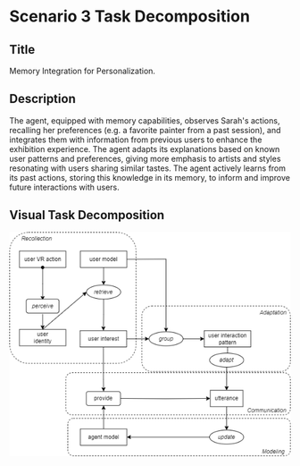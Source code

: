 # Scenario 3 Task Decomposition

## Title 
Memory Integration for Personalization.

## Description 
The agent, equipped with memory capabilities, observes Sarah's actions, recalling her preferences (e.g. a favorite painter from a past session), and integrates them with information from previous users to enhance the exhibition experience. The agent adapts its explanations based on known user patterns and preferences, giving more emphasis to artists and styles resonating with users sharing similar tastes. The agent actively learns from its past actions, storing this knowledge in its memory, to inform and improve future interactions with users.


## Visual Task Decomposition
![S3.png](S3.png)

